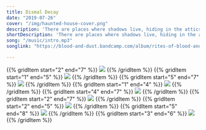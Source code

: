 ```yaml
---
title: Dismal Decay
date: "2019-07-26"
cover: "/img/haunted-house-cover.png"
description: 'There are places where shadows live, hiding in the attics of forgotten places, their whispers a century old, believing they were forgotten. There is a place we often like to visit, peeled and staggered by time, nestled in the forest, overlooking a field with empty eyes. We make friends with the ghosts there. They dance around our lantern light, watching us from the corners as we breathe their dust, as we observe ourselves in abandoned mirrors where, if we look closely enough, we might be able to see them too. Sometimes we let an older darkness enter us, becoming long-clawed entities crawling up from the bowels of the earth. But as the sun sets the ghosts spread their cold limbs longer, and no one is afraid; they join us out on the grass, and together we dig graves to bury our broken pieces, watering them with blood in the night’s embrace, so when they reemerge the veil parts, and through each other we can sing.Photos featuring us both taken by Cimmerian: https://www.instagram.com/cimmerian.co/'
shortDescription: 'There are places where shadows live, hiding in the attics of forgotten places, their whispers a century old, believing they were forgotten.'
song: "/music/intro.mp3"
songlink: "https://blood-and-dust.bandcamp.com/album/rites-of-blood-and-dust"

---
```

{{% gridItem start="2" end="7" %}}
![](/img/haunted-house/haunted-house-5.png)
{{% /gridItem %}}
{{% gridItem start="1" end="5" %}}
![](/img/haunted-house/haunted-house-20.png)
{{% /gridItem %}}
{{% gridItem start="5" end="7" %}}
![](/img/haunted-house/haunted-house-illu-1.png)
{{% /gridItem %}}
{{% gridItem start="1" end="4" %}}
![](/img/haunted-house/haunted-house-11.png)
{{% /gridItem %}}
{{% gridItem start="4" end="7" %}}
![](/img/haunted-house/haunted-house-12.png)
{{% /gridItem %}}
{{% gridItem start="2" end="7" %}}
![](/img/haunted-house/haunted-house-29.png)
{{% /gridItem %}}
{{% gridItem start="2" end="5" %}}
![](/img/haunted-house/haunted-house-10.png)
{{% /gridItem %}}
{{% gridItem start="5" end="8" %}}
![](/img/haunted-house/haunted-house-16.png)
{{% /gridItem %}}
{{% gridItem start="3" end="6" %}}
![](/img/haunted-house/haunted-house-illu-2.png)
{{% /gridItem %}}
